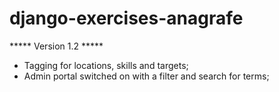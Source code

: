 django-exercises-anagrafe
=========================

***** Version 1.2 *****

- Tagging for locations, skills and targets;
- Admin portal switched on with a filter and search for terms;



